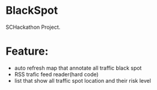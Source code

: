 # BlackSpot
SCHackathon Project.

# Feature:
 - auto refresh map that annotate all traffic black spot
 - RSS trafic feed reader(hard code)
 - list that show all traffic spot location and their risk level
 
